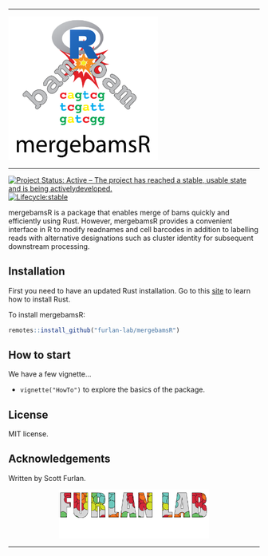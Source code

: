 <hr>
<p align="left"><img src="man/figures/mergebamsR.png" alt="" width="300"></a></p>
<hr>

[![Project Status: Active – The project has reached a stable, usable state and is being activelydeveloped.](https://www.repostatus.org/badges/latest/active.svg)](https://www.repostatus.org/#active)
[![Lifecycle:stable](https://img.shields.io/badge/lifecycle-stable-brightgreen.svg)](https://lifecycle.r-lib.org/articles/stages.html)

mergebamsR is a package that enables merge of bams quickly and efficiently using Rust.  However, mergebamsR provides a convenient interface in R to modify readnames and cell barcodes in addition to labelling reads with alternative designations such as cluster identity for subsequent downstream processing.


## Installation

First you need to have an updated Rust installation. Go to this [site](https://www.rust-lang.org/tools/install) to learn how to install Rust.

To install mergebamsR:

```r
remotes::install_github("furlan-lab/mergebamsR")
```

## How to start

We have a few vignette...

- `vignette("HowTo")` to explore the basics of the package. 


## License 

MIT license.

## Acknowledgements

Written by Scott Furlan.

<p align="center"><img src="man/figures/furlan_lab_logo.png" alt="" width="300"></a></p>
<hr>

